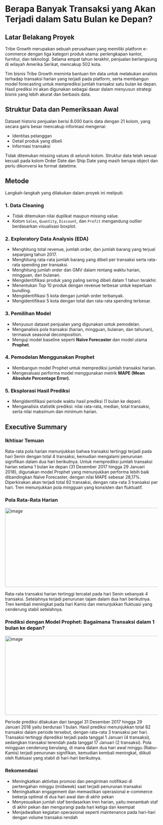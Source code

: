 # Berapa Banyak Transaksi yang Akan Terjadi dalam Satu Bulan ke Depan? 

## Latar Belakang Proyek
Tribe Growth merupakan sebuah perusahaan yang memiliki platform e-commerce dengan tiga kategori produk utama: perlengkapan kantor, furnitur, dan teknologi. Selama empat tahun terakhir, penjualan berlangsung di wilayah Amerika Serikat, mencakup 502 kota.

Tim bisnis Tribe Growth meminta bantuan tim data untuk melakukan analisis terhadap transaksi harian yang terjadi pada platform, serta membangun model forecasting untuk memprediksi jumlah transaksi satu bulan ke depan. Hasil prediksi ini akan digunakan sebagai dasar dalam menyusun strategi bisnis yang lebih akurat dan berbasis data.

## Struktur Data dan Pemeriksaan Awal
Dataset historis penjualan berisi 8.000 baris data dengan 21 kolom, yang secara garis besar mencakup informasi mengenai:
- Identitas pelanggan
- Detail produk yang dibeli
- Informasi transaksi

Tidak ditemukan missing values di seluruh kolom. Struktur data telah sesuai kecuali pada kolom Order Date dan Ship Date yang masih berupa object dan perlu dikonversi ke format datetime.

##  Metode
Langkah-langkah yang dilakukan dalam proyek ini meliputi:
### 1. Data Cleaning
- Tidak ditemukan nilai duplikat maupun missing value.
- Kolom `Sales`, `Quantity`, `Discount`, dan `Profit` mengandung outlier berdasarkan visualisasi boxplot.

### 2. Exploratory Data Analysis (EDA)
- Menghitung total revenue, jumlah order, dan jumlah barang yang terjual sepanjang tahun 2017.
- Menghitung rata-rata jumlah barang yang dibeli per transaksi serta rata-rata spending per transaksi.
- Menghitung jumlah order dan GMV dalam rentang waktu harian, mingguan, dan bulanan.
- Mengidentifikasi produk yang paling sering dibeli dalam 1 tahun terakhir.
- Menentukan Top 10 produk dengan revenue terbesar untuk keperluan bundling.
- Mengidentifikasi 5 kota dengan jumlah order terbanyak.
- Mengidentifikasi 5 kota dengan total dan rata-rata spending terbesar.

### 3. Pemilihan Model
- Menyusun dataset penjualan yang digunakan untuk pemodelan.
- Menganalisis pola transaksi (harian, mingguan, bulanan, dan tahunan), termasuk seasonal decomposition.
- Menguji model baseline seperti **Naïve Forecaster** dan model utama **Prophet**.

### 4. Pemodelan Menggunakan Prophet
- Membangun model Prophet untuk memprediksi jumlah transaksi harian.
- Mengevaluasi performa model menggunakan metrik **MAPE (Mean Absolute Percentage Error)**.

### 5. Eksplorasi Hasil Prediksi
- Mengidentifikasi periode waktu hasil prediksi (1 bulan ke depan).
- Menganalisis statistik prediksi: nilai rata-rata, median, total transaksi, serta nilai maksimum dan minimum harian.

## Executive Summary
### Ikhtisar Temuan
Rata-rata pola harian menunjukkan bahwa transaksi tertinggi terjadi pada hari Senin dengan total 4 transaksi, kemudian mengalami penurunan signifikan dalam dua hari berikutnya. Untuk memprediksi jumlah transaksi harian selama 1 bulan ke depan (31 Desember 2017 hingga 29 Januari 2018), digunakan model Prophet yang menunjukkan performa lebih baik dibandingkan Naïve Forecaster, dengan nilai MAPE sebesar 28,17%. Diperkirakan akan terjadi total 82 transaksi, dengan rata-rata 3 transaksi per hari. Tren menunjukkan pola mingguan yang konsisten dan fluktuatif.

### Pola Rata-Rata Harian
<img width="975" height="261" alt="image" src="https://github.com/user-attachments/assets/5aab78f5-e239-4515-8684-37a5e62f5ffb" />

Rata-rata transaksi harian tertinggi tercatat pada hari Senin sebanyak 4 transaksi. Setelahnya terjadi penurunan tajam dalam dua hari berikutnya. Tren kembali meningkat pada hari Kamis dan menunjukkan fluktuasi yang cenderung stabil setelahnya.

### Prediksi dengan Model Prophet: Bagaimana Transaksi dalam 1 bulan ke depan?
<img width="975" height="261" alt="image" src="https://github.com/user-attachments/assets/977c089e-5391-48f8-853e-28182bae93ac" />

Periode prediksi dilakukan dari tanggal 31 Desember 2017 hingga 29 Januari 2018 yaitu berdurasi 1 bulan. Hasil prediksi menunjukkan total 82 transaksi dalam periode tersebut, dengan rata-rata 3 transaksi per hari. Transaksi tertinggi diprediksi terjadi pada tanggal 1 Januari (4 transaksi), sedangkan transaksi terendah pada tanggal 17 Januari (2 transaksi). Pola mingguan cenderung berulang, di mana dalam dua hari awal minggu (Rabu–Kamis) terjadi penurunan signifikan, kemudian kembali meningkat, diikuti oleh fluktuasi yang stabil di hari-hari berikutnya.

### Rekomendasi
- Meningkatkan aktivitas promosi dan pengiriman notifikasi di pertengahan minggu (midweek) saat terjadi penurunan transaksi
- Meningkatkan engagement dan memastikan operasional e-commerce bekerja optimal di dua hari awal dan di akhir pekan
- Menyesuaikan jumlah staf berdasarkan tren harian, yaitu menambah staf di akhir pekan dan mengurangi pada hari ketiga dan keempat
- Menjadwalkan kegiatan operasional seperti maintenance pada hari-hari dengan volume transaksi rendah
